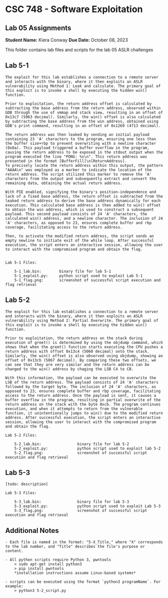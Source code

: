 # CSC 748 - Software Exploitation
## Lab 05 Assignments

**Student Name:** Kiera Conway
**Due Date:** October 08, 2023

This folder contains lab files and scripts for the lab 05 ASLR challenges


## Lab 5-1

	The exploit for this lab establishes a connection to a remote server and interacts with the binary, where it then exploits an ASLR vulnerability using Method 1: Leak and calculate. The primary goal of this exploit is to invoke a shell by executing the hidden win() function.

	Prior to exploitation, the return address offset is calculated by subtracting the base address from the return address, observed within GDB through the use of vmmap and stack view, resulting in an offset of 0x13c7 (5063 decimal). Similarly, the win() offset is also calculated by subtracting the base address from the win address, obtained using GDB's print command, resulting in an offset of 0x1269 (4713 decimal).
	
	The return address was then leaked by sending an initial payload containing 23 'A' characters to the program, ensuring one less than the buffer size+rbp to prevent overwriting with a newline character (0x0a). This payload triggered a buffer overflow in the program, causing the return address to be exposed in the stdout output when the program executed the line "PONG: %s\n". This return address was presented in the format [BufferFill]\n[ReturnAddress]. 
	To precisely locate the return address within this output, the pattern "AAAA\n" was employed as a marker to indicate the location of the return address. The script utilized this marker to remove the 'A' characters from the output and subsequently extract and convert the remaining data, obtaining the actual return address.

	With PIE enabled, signifying the binary's position-independence and lack of a fixed base address, the return offset is subtracted from the leaked return address to derive the base address dynamically for each execution. This calculated base address is then added to win() offset to obtain the win address, which is used to construct a subsequent payload. This second payload consists of 24 'A' characters, the calculated win() address, and a newline character. The inclusion of 24 'A' characters, as opposed to 23, ensures complete buffer and rbp coverage, facilitating access to the return address.

	Then, to activate the modified return address, the script sends an empty newline to initiate exit of the while loop. After successful execution, the script enters an interactive session, allowing the user to interact with the compromised program and obtain the flag.


	Lab 5-1 Files:

		5-1_lab.bin:		binary file for lab 5-1
		5-1_exploit.py:		python script used to exploit Lab 5-1
		5-1_flag.png:		screenshot of successful script execution and flag retrieval


## Lab 5-2

	The exploit for this lab establishes a connection to a remote server and interacts with the binary, where it then exploits an ASLR vulnerability using Method 2: Partial Overwrite. The primary goal of this exploit is to invoke a shell by executing the hidden win() function.

	Prior to exploitation, the return address on the stack during execution of greet() is determined by using the objdump command, which shows that when the greet() function starts executing the CPU pushes a return address with offset 0x13c4 (5060 decimal) onto the stack. Similarly, the win() offset is also observed using objdump, showing an offset of 0x13cb (5067 decimal). By comparing these two offsets, we can see that they are very similar and the return address can be changed to the win() address by chaging the LSB C4 to CB.

	With this information, the payload can be executed to overwrite the LSB of the return address. The payload consists of 24 'A' characters followed by the target byte. The inclusion of 24 'A' characters, as opposed to 23, ensures complete buffer and rbp coverage, facilitating access to the return address. Once the payload is sent, it causes a buffer overflow in the program, resulting in partial overwrite of the return address on the stack with the byte 0xcb. The program continues execution, and when it attempts to return from the vulnerable function, it unintentionally jumps to win() due to the modified return address. After successful execution, the script enters an interactive session, allowing the user to interact with the compromised program and obtain the flag.
	
	Lab 5-2 Files:
	
		5-2_lab.bin:				binary file for lab 5-2
		5-2_exploit.py:				python script used to exploit lab 5-2
		5-2_flag.png:				screenshot of successful script execution and flag retrieval



## Lab 5-3

	[todo: description]
		
	Lab 5-3 Files:

		5-3_lab.bin:				binary file for lab 5-3
		5-3_exploit.py:				python script used to exploit Lab 5-3
		5-3_flag.png:				screenshot of successful script execution and flag retrieval

	
## Additional Notes

	- Each file is named in the format: "5-X_Title," where "X" corresponds to the lab number, and "Title" describes the file's purpose or content.
	
	- All python scripts require Python 3, pwntools
		> sudo apt-get install python3
		> pip install pwntools
		*installation instructions assume Linux-based systems*
		
	- scripts can be executed using the format `python3 programName`. For example:
		> python3 5-2_script.py

